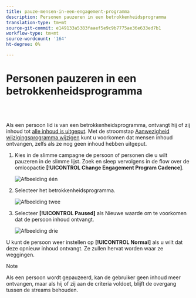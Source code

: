 ```yaml
---
title: pauze-mensen-in-een-engagement-programma
description: Personen pauzeren in een betrokkenheidsprogramma
translation-type: tm+mt
source-git-commit: e149133a5383faaef5e9c9b7775ae36e633ed7b1
workflow-type: tm+mt
source-wordcount: '164'
ht-degree: 0%

---
```



# Personen pauzeren in een betrokkenheidsprogramma

<br> 

Als een persoon lid is van een betrokkenheidsprogramma, ontvangt hij of zij inhoud tot [alle inhoud is uitgeput](https://docs.marketo.com/display/DOCS/People+Who+Have+Exhausted+Content). Met de stroomstap [Aanwezigheid wijzigingsprogramma wijzigen](https://docs.marketo.com/display/DOCS/Change+Engagement+Program+Cadence) kunt u voorkomen dat mensen inhoud ontvangen, zelfs als ze nog geen inhoud hebben uitgeput.

1. Kies in de slimme campagne de persoon of personen die u wilt pauzeren in de slimme lijst. Zoek en sleep vervolgens in de flow over de omloopactie **[!UICONTROL Change Engagement Program Cadence]**.

   ![Afbeelding één](/help/sky/assets/engagement-programs/pause-people-in-an-engagement-program/pause-people-in-an-engagement-program-1.png)

1. Selecteer het betrokkenheidsprogramma.

   ![Afbeelding twee](/help/sky/assets/engagement-programs/pause-people-in-an-engagement-program/pause-people-in-an-engagement-program-2.png)

1. Selecteer **[!UICONTROL Paused]** als Nieuwe waarde om te voorkomen dat de persoon inhoud ontvangt.

   ![Afbeelding drie](/help/sky/assets/engagement-programs/pause-people-in-an-engagement-program/pause-people-in-an-engagement-program-3.png)

U kunt de persoon weer instellen op **[!UICONTROL Normal]** als u wilt dat deze opnieuw inhoud ontvangt. Ze zullen hervat worden waar ze weggingen.

>[!NOTE]
>
>Als een persoon wordt gepauzeerd, kan de gebruiker geen inhoud meer ontvangen, maar als hij of zij aan de criteria voldoet, blijft de overgang tussen de streams behouden.
